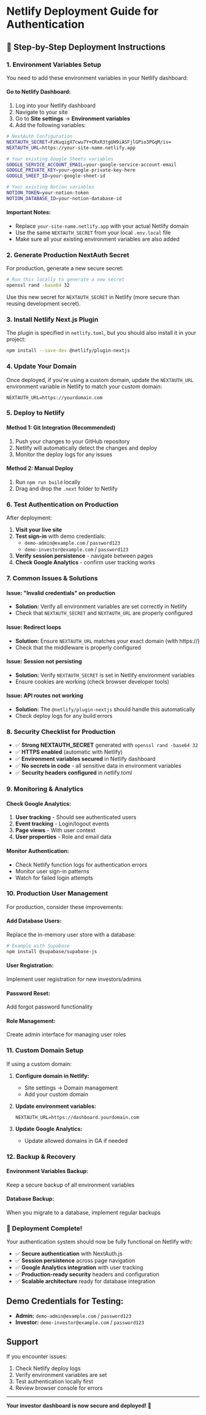 # Netlify Deployment Guide for Authentication

## 🚀 **Step-by-Step Deployment Instructions**

### **1. Environment Variables Setup**

You need to add these environment variables in your Netlify dashboard:

#### **Go to Netlify Dashboard:**
1. Log into your Netlify dashboard
2. Navigate to your site
3. Go to **Site settings** → **Environment variables**
4. Add the following variables:

```bash
# NextAuth Configuration
NEXTAUTH_SECRET=FzKuqigX7cwu7Y+CRxR3tgUH9iASFjlGPio3PGqM/is=
NEXTAUTH_URL=https://your-site-name.netlify.app

# Your existing Google Sheets variables
GOOGLE_SERVICE_ACCOUNT_EMAIL=your-google-service-account-email
GOOGLE_PRIVATE_KEY=your-google-private-key-here
GOOGLE_SHEET_ID=your-google-sheet-id

# Your existing Notion variables  
NOTION_TOKEN=your-notion-token
NOTION_DATABASE_ID=your-notion-database-id
```

#### **Important Notes:**
- Replace `your-site-name.netlify.app` with your actual Netlify domain
- Use the same `NEXTAUTH_SECRET` from your local `.env.local` file
- Make sure all your existing environment variables are also added

### **2. Generate Production NextAuth Secret** 

For production, generate a new secure secret:

```bash
# Run this locally to generate a new secret
openssl rand -base64 32
```

Use this new secret for `NEXTAUTH_SECRET` in Netlify (more secure than reusing development secret).

### **3. Install Netlify Next.js Plugin**

The plugin is specified in `netlify.toml`, but you should also install it in your project:

```bash
npm install --save-dev @netlify/plugin-nextjs
```

### **4. Update Your Domain**

Once deployed, if you're using a custom domain, update the `NEXTAUTH_URL` environment variable in Netlify to match your custom domain:

```
NEXTAUTH_URL=https://yourdomain.com
```

### **5. Deploy to Netlify**

#### **Method 1: Git Integration (Recommended)**
1. Push your changes to your GitHub repository
2. Netlify will automatically detect the changes and deploy
3. Monitor the deploy logs for any issues

#### **Method 2: Manual Deploy**
1. Run `npm run build` locally
2. Drag and drop the `.next` folder to Netlify

### **6. Test Authentication on Production**

After deployment:

1. **Visit your live site**
2. **Test sign-in** with demo credentials:
   - `demo-admin@example.com` / `password123`
   - `demo-investor@example.com` / `password123`
3. **Verify session persistence** - navigate between pages
4. **Check Google Analytics** - confirm user tracking works

### **7. Common Issues & Solutions**

#### **Issue: "Invalid credentials" on production**
- **Solution:** Verify all environment variables are set correctly in Netlify
- Check that `NEXTAUTH_SECRET` and `NEXTAUTH_URL` are properly configured

#### **Issue: Redirect loops**
- **Solution:** Ensure `NEXTAUTH_URL` matches your exact domain (with https://)
- Check that the middleware is properly configured

#### **Issue: Session not persisting**
- **Solution:** Verify `NEXTAUTH_SECRET` is set in Netlify environment variables
- Ensure cookies are working (check browser developer tools)

#### **Issue: API routes not working**
- **Solution:** The `@netlify/plugin-nextjs` should handle this automatically
- Check deploy logs for any build errors

### **8. Security Checklist for Production**

- ✅ **Strong NEXTAUTH_SECRET** generated with `openssl rand -base64 32`
- ✅ **HTTPS enabled** (automatic with Netlify)
- ✅ **Environment variables secured** in Netlify dashboard
- ✅ **No secrets in code** - all sensitive data in environment variables
- ✅ **Security headers configured** in netlify.toml

### **9. Monitoring & Analytics**

#### **Check Google Analytics:**
1. **User tracking** - Should see authenticated users
2. **Event tracking** - Login/logout events
3. **Page views** - With user context
4. **User properties** - Role and email data

#### **Monitor Authentication:**
- Check Netlify function logs for authentication errors
- Monitor user sign-in patterns
- Watch for failed login attempts

### **10. Production User Management**

For production, consider these improvements:

#### **Add Database Users:**
Replace the in-memory user store with a database:
```bash
# Example with Supabase
npm install @supabase/supabase-js
```

#### **User Registration:**
Implement user registration for new investors/admins

#### **Password Reset:**
Add forgot password functionality

#### **Role Management:**
Create admin interface for managing user roles

### **11. Custom Domain Setup**

If using a custom domain:

1. **Configure domain in Netlify:**
   - Site settings → Domain management
   - Add your custom domain

2. **Update environment variables:**
   ```
   NEXTAUTH_URL=https://dashboard.yourdomain.com
   ```

3. **Update Google Analytics:**
   - Update allowed domains in GA if needed

### **12. Backup & Recovery**

#### **Environment Variables Backup:**
Keep a secure backup of all environment variables

#### **Database Backup:**
When you migrate to a database, implement regular backups

### **🎉 Deployment Complete!**

Your authentication system should now be fully functional on Netlify with:

- ✅ **Secure authentication** with NextAuth.js
- ✅ **Session persistence** across page navigation
- ✅ **Google Analytics integration** with user tracking
- ✅ **Production-ready security** headers and configuration
- ✅ **Scalable architecture** ready for database integration

## **Demo Credentials for Testing:**

- **Admin:** `demo-admin@example.com` / `password123`
- **Investor:** `demo-investor@example.com` / `password123`

## **Support**

If you encounter issues:
1. Check Netlify deploy logs
2. Verify environment variables are set
3. Test authentication locally first
4. Review browser console for errors

---

**Your investor dashboard is now secure and deployed! 🚀** 